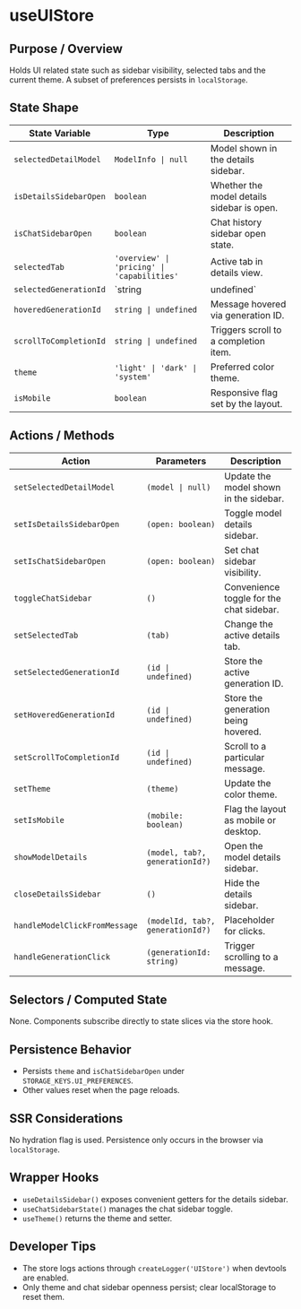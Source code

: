 # useUIStore

## Purpose / Overview
Holds UI related state such as sidebar visibility, selected tabs
and the current theme. A subset of preferences persists in
`localStorage`.

## State Shape
| State Variable | Type | Description |
| -------------- | ---- | ----------- |
| `selectedDetailModel` | `ModelInfo \| null` | Model shown in the details sidebar. |
| `isDetailsSidebarOpen` | `boolean` | Whether the model details sidebar is open. |
| `isChatSidebarOpen` | `boolean` | Chat history sidebar open state. |
| `selectedTab` | `'overview' \| 'pricing' \| 'capabilities'` | Active tab in details view. |
| `selectedGenerationId` | `string | undefined` | Generation to highlight. |
| `hoveredGenerationId` | `string \| undefined` | Message hovered via generation ID. |
| `scrollToCompletionId` | `string \| undefined` | Triggers scroll to a completion item. |
| `theme` | `'light' \| 'dark' \| 'system'` | Preferred color theme. |
| `isMobile` | `boolean` | Responsive flag set by the layout. |

## Actions / Methods
| Action | Parameters | Description |
| ------ | ---------- | ----------- |
| `setSelectedDetailModel` | `(model \| null)` | Update the model shown in the sidebar. |
| `setIsDetailsSidebarOpen` | `(open: boolean)` | Toggle model details sidebar. |
| `setIsChatSidebarOpen` | `(open: boolean)` | Set chat sidebar visibility. |
| `toggleChatSidebar` | `()` | Convenience toggle for the chat sidebar. |
| `setSelectedTab` | `(tab)` | Change the active details tab. |
| `setSelectedGenerationId` | `(id \| undefined)` | Store the active generation ID. |
| `setHoveredGenerationId` | `(id \| undefined)` | Store the generation being hovered. |
| `setScrollToCompletionId` | `(id \| undefined)` | Scroll to a particular message. |
| `setTheme` | `(theme)` | Update the color theme. |
| `setIsMobile` | `(mobile: boolean)` | Flag the layout as mobile or desktop. |
| `showModelDetails` | `(model, tab?, generationId?)` | Open the model details sidebar. |
| `closeDetailsSidebar` | `()` | Hide the details sidebar. |
| `handleModelClickFromMessage` | `(modelId, tab?, generationId?)` | Placeholder for clicks. |
| `handleGenerationClick` | `(generationId: string)` | Trigger scrolling to a message. |

## Selectors / Computed State
None. Components subscribe directly to state slices via the store hook.

## Persistence Behavior
- Persists `theme` and `isChatSidebarOpen` under `STORAGE_KEYS.UI_PREFERENCES`.
- Other values reset when the page reloads.

## SSR Considerations
No hydration flag is used. Persistence only occurs in the browser via
`localStorage`.

## Wrapper Hooks
- `useDetailsSidebar()` exposes convenient getters for the details sidebar.
- `useChatSidebarState()` manages the chat sidebar toggle.
- `useTheme()` returns the theme and setter.

## Developer Tips
- The store logs actions through `createLogger('UIStore')` when devtools are enabled.
- Only theme and chat sidebar openness persist; clear localStorage to reset them.
